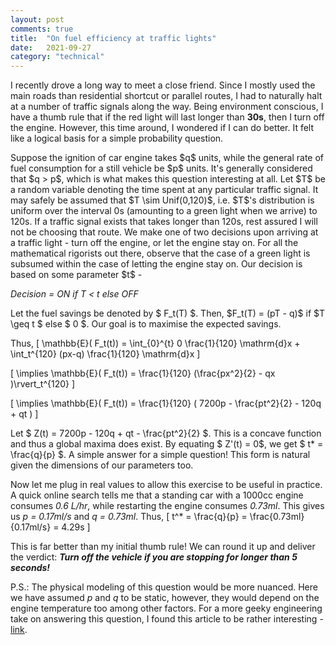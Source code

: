 ```yaml
---
layout: post
comments: true
title:  "On fuel efficiency at traffic lights"
date:   2021-09-27
category: "technical"
---
```


I recently drove a long way to meet a close friend. Since I mostly used the main roads than residential shortcut or parallel routes, I had to naturally halt at a number of traffic signals along the way. Being environment conscious, I have a thumb rule that if the red light will last longer than __30s__, then I turn off the engine. However, this time around, I wondered if I can do better. It felt like a logical basis for a simple probability question.

Suppose the ignition of car engine takes \$q\$ units, while the general rate of fuel consumption for a still vehicle be \$p\$ units. It's generally considered that \$q > p\$, which is what makes this question interesting at all. Let \$T\$ be a random variable denoting the time spent at any particular traffic signal. It may safely be assumed that \$T \sim Unif(0,120)\$, i.e. \$T\$'s distribution is uniform over the interval 0s (amounting to a green light when we arrive) to 120s. If a traffic signal exists that takes longer than 120s, rest assured I will not be choosing that route. We make one of two decisions upon arriving at a traffic light - turn off the engine, or let the engine stay on. For all the mathematical rigorists out there, observe that the case of a green light is subsumed within the case of letting the engine stay on. Our decision is based on some parameter \$t\$ -

*Decision = ON if T < t else OFF*

Let the fuel savings be denoted by \$ F_t(T) \$. Then, \$F_t(T) = (pT - q)\$ if \$T \geq t \$ else \$ 0 \$. Our goal is to maximise the expected savings.

Thus,
\[
  \mathbb{E}( F_t(t)) = \int_{0}^{t} 0 \frac{1}{120} \mathrm{d}x + \int_t^{120} (px-q) \frac{1}{120} \mathrm{d}x
\]

\[
 \implies \mathbb{E}( F_t(t)) = \frac{1}{120} (\frac{px^2}{2} - qx )\rvert_t^{120}
\]

\[
 \implies \mathbb{E}( F_t(t)) = \frac{1}{120} ( 7200p - \frac{pt^2}{2} - 120q + qt )
\]

Let \$ Z(t) =  7200p - 120q + qt - \frac{pt^2}{2} \$. This is a concave function and thus a global maxima does exist. By equating \$ Z'(t) = 0\$, we get \$ t* = \frac{q}{p} \$. A simple answer for a simple question! This form is natural given the dimensions of our parameters too.

Now let me plug in real values to allow this exercise to be useful in practice. A quick online search tells me that a standing car with a 1000cc engine consumes *0.6 L/hr*, while restarting the engine consumes *0.73ml*. This gives us *p = 0.17ml/s* and *q = 0.73ml*. Thus,
\[
  t^* = \frac{q}{p} = \frac{0.73ml}{0.17ml/s} = 4.29s
\]

This is far better than my initial thumb rule! We can round it up and deliver the verdict: **_Turn off the vehicle if you are stopping for longer than 5 seconds!_**

P.S.: The physical modeling of this question would be more nuanced. Here we have assumed *p* and *q* to be static, however, they would depend on the engine temperature too among other factors. For a more geeky engineering take on answering this question, I found this article to be rather interesting - [link](http://www.iwilltry.org/b/projects/how-many-seconds-of-idling-is-equivalent-to-starting-your-engine/).
